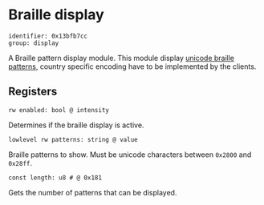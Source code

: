 # Braille display

    identifier: 0x13bfb7cc
    group: display

A Braille pattern display module. This module display [unicode braille patterns](https://www.unicode.org/charts/PDF/U2800.pdf), country specific encoding have to be implemented by the clients.

## Registers

    rw enabled: bool @ intensity
    
Determines if the braille display is active.

    lowlevel rw patterns: string @ value

Braille patterns to show. Must be unicode characters between `0x2800` and `0x28ff`.

    const length: u8 # @ 0x181

Gets the number of patterns that can be displayed.
